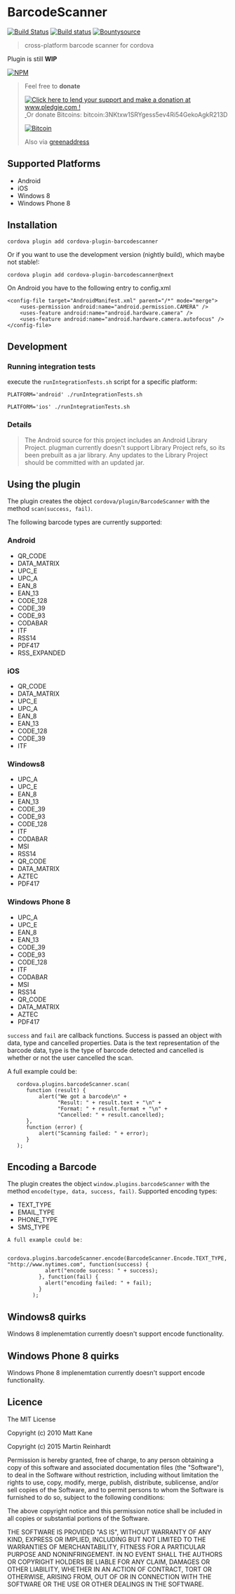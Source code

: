 BarcodeScanner
==============

[![Build Status](https://travis-ci.org/hypery2k/cordova-barcodescanner-plugin.svg?branch=master)](https://travis-ci.org/hypery2k/cordova-barcodescanner-plugin) [![Build status](https://ci.appveyor.com/api/projects/status/298mrueury1ntrf4?svg=true)](https://ci.appveyor.com/project/hypery2k/cordova-barcodescanner-plugin)
 [![Bountysource](https://www.bountysource.com/badge/tracker?tracker_id=12908089)](https://www.bountysource.com/trackers/12908089-hypery2k-cordova-barcodescanner-plugin?utm_source=12908089&utm_medium=shield&utm_campaign=TRACKER_BADGE)

> cross-platform barcode scanner for cordova


Plugin is still **WIP**

[![NPM](https://nodei.co/npm/cordova-plugin-barcodescanner.png?downloads=true&downloadRank=true&stars=true)](https://nodei.co/npm/cordova-plugin-barcodescanner/)

<a name="donation"></a>
> Feel free to **donate**
>
> <a href='http://www.pledgie.com/campaigns/33053'><img alt='Click here to lend your support and make a donation at www.pledgie.com !' src='http://www.pledgie.com/campaigns/33053.png?skin_name=chrome' border='0' /></a>
> <a target="_blank" href="https://www.paypal.com/cgi-bin/webscr?cmd=_s-xclick&hosted_button_id=AGPGLZYNV6Y5S">
> <img alt="" border="0" src="https://www.paypalobjects.com/de_DE/DE/i/btn/btn_donateCC_LG.gif"/>
> </img></a>
> Or donate Bitcoins: bitcoin:3NKtxw1SRYgess5ev4Ri54GekoAgkR213D
>
> [![Bitcoin](https://martinreinhardt-online.de/bitcoin.png)](bitcoin:3NKtxw1SRYgess5ev4Ri54GekoAgkR213D)
>
> Also via [greenaddress](https://greenaddress.it/pay/GA3ZPfh7As3Gc2oP6pQ1njxMij88u/)

## Supported Platforms

- Android
- iOS
- Windows 8
- Windows Phone 8


## Installation

```
cordova plugin add cordova-plugin-barcodescanner
```
Or if you want to use the development version (nightly build), which maybe not stable!:

```
cordova plugin add cordova-plugin-barcodescanner@next
```

On Android you have to the following entry to config.xml

```
<config-file target="AndroidManifest.xml" parent="/*" mode="merge">
    <uses-permission android:name="android.permission.CAMERA" />
    <uses-feature android:name="android.hardware.camera" />
    <uses-feature android:name="android.hardware.camera.autofocus" />
</config-file>
```

## Development

### Running integration tests

execute the `runIntegrationTests.sh` script for a specific platform:

```
PLATFORM='android' ./runIntegrationTests.sh
```

```
PLATFORM='ios' ./runIntegrationTests.sh
```

### Details


>The Android source for this project includes an Android Library Project.
plugman currently doesn't support Library Project refs, so its been
prebuilt as a jar library. Any updates to the Library Project should be
committed with an updated jar.

## Using the plugin ##
The plugin creates the object `cordova/plugin/BarcodeScanner` with the method `scan(success, fail)`.

The following barcode types are currently supported:
### Android

* QR_CODE
* DATA_MATRIX
* UPC_E
* UPC_A
* EAN_8
* EAN_13
* CODE_128
* CODE_39
* CODE_93
* CODABAR
* ITF
* RSS14
* PDF417
* RSS_EXPANDED

### iOS

* QR_CODE
* DATA_MATRIX
* UPC_E
* UPC_A
* EAN_8
* EAN_13
* CODE_128
* CODE_39
* ITF

### Windows8

* UPC_A
* UPC_E
* EAN_8
* EAN_13
* CODE_39
* CODE_93
* CODE_128
* ITF
* CODABAR
* MSI
* RSS14
* QR_CODE
* DATA_MATRIX
* AZTEC
* PDF417

### Windows Phone 8

* UPC_A
* UPC_E
* EAN_8
* EAN_13
* CODE_39
* CODE_93
* CODE_128
* ITF
* CODABAR
* MSI
* RSS14
* QR_CODE
* DATA_MATRIX
* AZTEC
* PDF417

`success` and `fail` are callback functions. Success is passed an object with data, type and cancelled properties. Data is the text representation of the barcode data, type is the type of barcode detected and cancelled is whether or not the user cancelled the scan.

A full example could be:
```
   cordova.plugins.barcodeScanner.scan(
      function (result) {
          alert("We got a barcode\n" +
                "Result: " + result.text + "\n" +
                "Format: " + result.format + "\n" +
                "Cancelled: " + result.cancelled);
      },
      function (error) {
          alert("Scanning failed: " + error);
      }
   );
```

## Encoding a Barcode ##
The plugin creates the object `window.plugins.barcodeScanner` with the method `encode(type, data, success, fail)`.
Supported encoding types:

* TEXT_TYPE
* EMAIL_TYPE
* PHONE_TYPE
* SMS_TYPE

```
A full example could be:

   cordova.plugins.barcodeScanner.encode(BarcodeScanner.Encode.TEXT_TYPE, "http://www.nytimes.com", function(success) {
            alert("encode success: " + success);
          }, function(fail) {
            alert("encoding failed: " + fail);
          }
        );
```

## Windows8 quirks ##
Windows 8 implenemtation currently doesn't support encode functionality.

## Windows Phone 8 quirks ##
Windows Phone 8 implenemtation currently doesn't support encode functionality.


## Licence ##

The MIT License

Copyright (c) 2010 Matt Kane

Copyright (c) 2015 Martin Reinhardt

Permission is hereby granted, free of charge, to any person obtaining a copy
of this software and associated documentation files (the "Software"), to deal
in the Software without restriction, including without limitation the rights
to use, copy, modify, merge, publish, distribute, sublicense, and/or sell
copies of the Software, and to permit persons to whom the Software is
furnished to do so, subject to the following conditions:

The above copyright notice and this permission notice shall be included in
all copies or substantial portions of the Software.

THE SOFTWARE IS PROVIDED "AS IS", WITHOUT WARRANTY OF ANY KIND, EXPRESS OR
IMPLIED, INCLUDING BUT NOT LIMITED TO THE WARRANTIES OF MERCHANTABILITY,
FITNESS FOR A PARTICULAR PURPOSE AND NONINFRINGEMENT. IN NO EVENT SHALL THE
AUTHORS OR COPYRIGHT HOLDERS BE LIABLE FOR ANY CLAIM, DAMAGES OR OTHER
LIABILITY, WHETHER IN AN ACTION OF CONTRACT, TORT OR OTHERWISE, ARISING FROM,
OUT OF OR IN CONNECTION WITH THE SOFTWARE OR THE USE OR OTHER DEALINGS IN
THE SOFTWARE.
